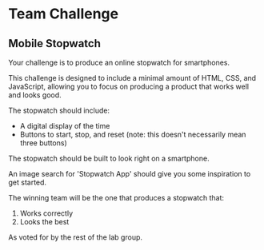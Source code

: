 # Team Challenge
## Mobile Stopwatch

Your challenge is to produce an online stopwatch for smartphones. 

This challenge is designed to include a minimal amount of HTML, CSS, and JavaScript, allowing you to focus on producing a product that works well and looks good. 

The stopwatch should include:

* A digital display of the time
* Buttons to start, stop, and reset (note: this doesn't necessarily mean three buttons)

The stopwatch should be built to look right on a smartphone. 

An image search for 'Stopwatch App' should give you some inspiration to get started.

The winning team will be the one that produces a stopwatch that:

1. Works correctly
2. Looks the best

As voted for by the rest of the lab group.
